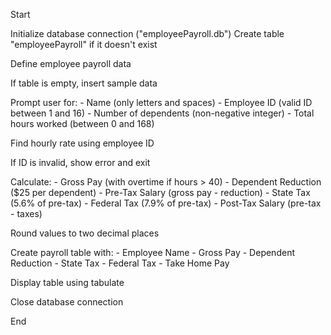 Start

   Initialize database connection ("employeePayroll.db")
    Create table "employeePayroll" if it doesn't exist

   Define employee payroll data

  If table is empty, insert sample data

   Prompt user for:
        - Name (only letters and spaces)
        - Employee ID (valid ID between 1 and 16)
        - Number of dependents (non-negative integer)
        - Total hours worked (between 0 and 168)

  Find hourly rate using employee ID

   If ID is invalid, show error and exit

   Calculate:
        - Gross Pay (with overtime if hours > 40)
        - Dependent Reduction ($25 per dependent)
        - Pre-Tax Salary (gross pay - reduction)
        - State Tax (5.6% of pre-tax)
        - Federal Tax (7.9% of pre-tax)
        - Post-Tax Salary (pre-tax - taxes)

   Round values to two decimal places

   Create payroll table with:
        - Employee Name
        - Gross Pay
        - Dependent Reduction
        - State Tax
        - Federal Tax
        - Take Home Pay

   Display table using tabulate

  Close database connection

End

